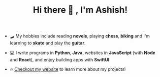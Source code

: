 <h1><p align="center"> Hi there 👋 , I'm Ashish! </p></h1>
&nbsp

- 🛹 My hobbies include reading **novels**, playing **chess**, **biking** and I'm learning to **skate** and play the **guitar**.  

- 💻 I write programs in **Python**, **Java**, websites in **JavaScript** (with **Node** and **React**), and enjoy building apps with **SwiftUI**

- 🔥 [Checkout my website](http://www.ashishselvaraj.com/) to learn more about my projects!
